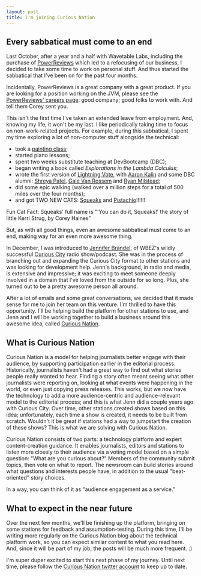 ```yaml
---
layout: post
title: I'm joining Curious Nation
---
```


## Every sabbatical must come to an end

Last October, after a year and a half with Wavetable Labs, including the purchase of [PowerReviews](http://powerreviews.com/) which led to a refocusing of our business, I decided to take some time to work on personal stuff. And thus started the sabbatical that I've been on for the past four months.

<aside class='callout highlight'>Incidentally, PowerReviews is a great company with a great product. If you are looking for a position working on the JVM, please see the <a href="http://powerreviews.com/careers/">PowerReviews' careers page</a>: good company; good folks to work with. And tell them Corey sent you.</aside>

This isn't the first time I've taken an extended leave from employment. And, knowing my life, it won't be my last. I like periodically taking time to focus on non-work-related projects. For example, during this sabbatical, I spent my time exploring a lot of non-computer stuff alongside the technical:

* took a <a href="/images/painting-of-zak.jpg" target="_blank">painting class</a>;
* started piano lessons;
* spent two weeks substitute teaching at DevBootcamp (DBC);
* began writing a book called *Explorations in the Lambda Calculus*;
* wrote the first version of [Lightning Vote](http://lightningvote.com/), with [Aaron Kalin](https://twitter.com/martinisoft) and some DBC alumni: [Shreya Patel](https://twitter.com/shrey_317), [Gale Van Rossem](https://twitter.com/galeforcevr) and [Ryan Milstead](https://twitter.com/ryanmilstead);
* did some epic walking (walked over a million steps for a total of 500 miles over the four months);
* and got TWO NEW CATS: <a href="/images/squeaks.jpg" target="_blank">Squeaks</a> and <a href="/images/pistachio.jpg" target="_blank">Pistachio</a>!!!!!!

<aside class='callout highlight'>Fun Cat Fact: Squeaks' full name is "'You can do it, Squeaks!' the story of little Kerri Strug, by Corey Haines"
</aside>

But, as with all good things, even an awesome sabbatical must come to an end, making way for an even more awesome thing.

In December, I was introduced to [Jennifer Brandel](https://www.linkedin.com/in/jennbrandel), of WBEZ's wildly successful [Curious City](http://curiouscity.wbez.org/) radio show/podcast. She was in the process of branching out and expanding the Curious City format to other stations and was looking for development help. Jenn's background, in radio and media, is extensive and impressive; it was exciting to meet someone deeply involved in a domain that I've loved from the outside for so long. Plus, she turned out to be a pretty awesome person all around.

After a lot of emails and some great conversations, we decided that it made sense for me to join her team on this venture. I'm thrilled to have this opportunity. I'll be helping build the platform for other stations to use, and Jenn and I will be working together to build a business around this awesome idea, called [Curious Nation](http://curiousnation.org/).

## What is Curious Nation

Curious Nation is a model for helping journalists better engage with their audience, by supporting participation earlier in the editorial process. Historically, journalists haven't had a great way to find out what stories people really wanted to hear. Finding a story often meant seeing what other journalists were reporting on, looking at what events were happening in the world, or even just copying press releases. This works, but we now have the technology to add a more audience-centric and audience-relevant model to the editorial process; and this is what Jenn did a couple years ago with Curious City. Over time, other stations created shows based on this idea; unfortunately, each time a show is created, it needs to be built from scratch. Wouldn't it be great if stations had a way to jumpstart the creation of these shows? This is what we are solving with Curious Nation.

Curious Nation consists of two parts: a technology platform and expert content-creation guidance. It enables journalists, editors and stations to listen more closely to their audience via a voting model based on a simple question: "What are you curious about?" Members of the community submit topics, then vote on what to report. The newsroom can build stories around what questions and interests people have, in addition to the usual "beat-oriented" story choices.

In a way, you can think of it as "audience engagement as a service."

## What to expect in the near future

Over the next few months, we'll be finishing up the platform, bringing on some stations for feedback and assumption-testing. During this time, I'll be writing more regularly on the Curious Nation blog about the technical platform work, so you can expect similar content to what you read here. And, since it will be part of my job, the posts will be much more frequent. :)

I'm super duper excited to start this next phase of my journey. Until next time, please follow the [Curious Nation twitter account](https://twitter.com/curious_nation) to keep up to date.
